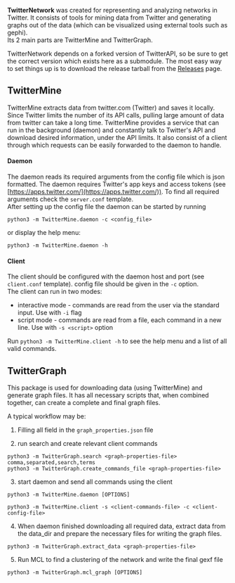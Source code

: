 **TwitterNetwork** was created for representing and analyzing networks in Twitter. It consists of tools for 
mining data from Twitter and generating graphs out of the data (which can be visualized using 
external tools such as gephi).  
Its 2 main parts are TwitterMine and TwitterGraph.  
  
TwitterNetwork depends on a forked version of TwitterAPI, so be sure to get the correct version which
exists here as a submodule. The most easy way to set things up is to download the release tarball from the [Releases](https://github.com/jonahar/TwitterNetwork/releases) page.


## TwitterMine

TwitterMine extracts data from twitter.com (Twitter) and saves it 
locally. Since Twitter limits the number of its API calls, pulling
large amount of data from twitter can take a long time. 
TwitterMine provides a service that can run in the background 
(daemon) and constantly talk to Twitter's API and download 
desired information, under the API limits. It also consist of a 
client through which requests can be easily forwarded to the 
daemon to handle.


#### Daemon
The daemon reads its required arguments from the config file
which is json formatted. The daemon requires Twitter's app keys and access tokens
(see [https://apps.twitter.com/](https://apps.twitter.com/)). To 
find all required arguments check the `server.conf` template.  
After setting up the config file the daemon can be started by
running

`python3 -m TwitterMine.daemon -c <config_file>`

or display the help menu:

`python3 -m TwitterMine.daemon -h`


#### Client

The client should be configured with the daemon host and port (see `client.conf` template). config 
file should be given in the `-c` option.  
The client can run in two modes:
- interactive mode - commands are read from the user via the standard input. Use with `-i` flag
- script mode - commands are read from a file, each command in a new line. Use with `-s <script>` option

Run `python3 -m TwitterMine.client -h` to see the help menu and a list of all valid commands.



## TwitterGraph
This package is used for downloading data (using TwitterMine) and generate graph files. It has all 
necessary scripts that, when combined together, can create a complete and final graph files.


A typical workflow may be:

1. Filling all field in the `graph_properties.json` file

2. run search and create relevant client commands  

```
python3 -m TwitterGraph.search <graph-properties-file> comma,separated,search,terms
python3 -m TwitterGraph.create_commands_file <graph-properties-file>
```

3. start daemon and send all commands using the client

```
python3 -m TwitterMine.daemon [OPTIONS]
```
```
python3 -m TwitterMine.client -s <client-commands-file> -c <client-config-file>
```

4. When daemon finished downloading all required data, extract data from the data_dir and prepare
the necessary files for writing the graph files.

`python3 -m TwitterGraph.extract_data <graph-properties-file>`

5. Run MCL to find a clustering of the network and write the final gexf file

`python3 -m TwitterGraph.mcl_graph [OPTIONS]`
